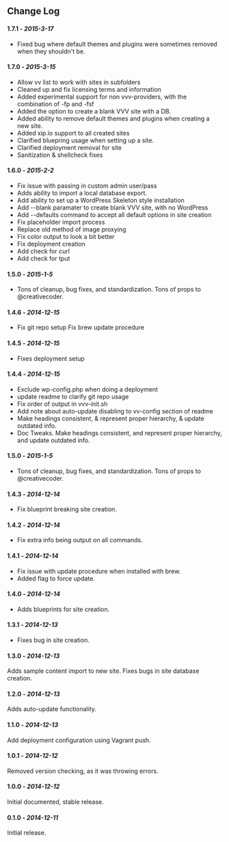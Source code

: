 ## Change Log

#### 1.7.1 - *2015-3-17* ####
 * Fixed bug where default themes and plugins were sometimes removed when they shouldn't be.

#### 1.7.0 - *2015-3-15* ####
 * Allow vv list to work with sites in subfolders
 * Cleaned up and fix licensing terms and information
 * Added experimental support for non vvv-providers, with the combination of -fp and -fsf
 * Added the option to create a blank VVV site with a DB.
 * Added ability to remove default themes and plugins when creating a new site.
 * Added xip.io support to all created sites
 * Clarified bluepring usage when setting up a site.
 * Clarified deployment removal for site
 * Sanitization & shellcheck fixes

#### 1.6.0 - *2015-2-2* ####
 * Fix issue with passing in custom admin user/pass
 * Adds ability to import a local database export.
 * Add ability to set up a WordPress Skeleton style installation
 * Add --blank paramater to create blank VVV site, with no WordPress
 * Add --defaults command to accept all default options in site creation
 * Fix placeholder import process
 * Replace old method of image proxying
 * Fix color output to look a bit better
 * Fix deployment creation
 * Add check for curl
 * Add check for tput

#### 1.5.0 - *2015-1-5* ####
 * Tons of cleanup, bug fixes, and standardization. Tons of props to @creativecoder.

#### 1.4.6 - *2014-12-15* ####
 * Fix git repo setup
 Fix brew update procedure

#### 1.4.5 - *2014-12-15* ####
 * Fixes deployment setup

#### 1.4.4 - *2014-12-15* ####
 * Exclude wp-config.php when doing a deployment
 * update readme to clarify git repo usage
 * Fix order of output in vvv-init.sh
 * Add note about auto-update disabling to vv-config section of readme
 * Make headings consistent, & represent proper hierarchy, & update outdated info.
 * Doc Tweaks. Make headings consistent, and represent proper hierarchy, and update outdated info.

#### 1.5.0 - *2015-1-5* ####
 * Tons of cleanup, bug fixes, and standardization. Tons of props to @creativecoder.

#### 1.4.3 - *2014-12-14* ####
 * Fix blueprint breaking site creation.

#### 1.4.2 - *2014-12-14* ####
 * Fix extra info being output on all commands.

#### 1.4.1 - *2014-12-14* ####
 * Fix issue with update procedure when installed with brew.
 * Added flag to force update.

#### 1.4.0 - *2014-12-14* ####
 * Adds blueprints for site creation.

#### 1.3.1 - *2014-12-13* ####
 * Fixes bug in site creation.

#### 1.3.0 - *2014-12-13* ####
 Adds sample content import to new site.
 Fixes bugs in site database creation.

#### 1.2.0 - *2014-12-13* ####
 Adds auto-update functionality.

#### 1.1.0 - *2014-12-13* ####
 Add deployment configuration using Vagrant push.

#### 1.0.1 - *2014-12-12* ####
 Removed version checking, as it was throwing errors.

#### 1.0.0 - *2014-12-12* ####
 Initial documented, stable release.

#### 0.1.0 - *2014-12-11* ####
 Initial release.
